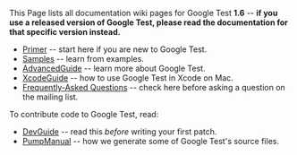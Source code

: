 This Page lists all documentation wiki pages for Google Test **1.6**
-- **if you use a released version of Google Test, please read the
documentation for that specific version instead.**

  * [Primer](V1_6_Primer.md) -- start here if you are new to Google Test.
  * [Samples](V1_6_Samples.md) -- learn from examples.
  * [AdvancedGuide](V1_6_AdvancedGuide.md) -- learn more about Google Test.
  * [XcodeGuide](V1_6_XcodeGuide.md) -- how to use Google Test in Xcode on Mac.
  * [Frequently-Asked Questions](V1_6_FAQ.md) -- check here before asking a question on the mailing list.

To contribute code to Google Test, read:

  * [DevGuide](DevGuide.md) -- read this _before_ writing your first patch.
  * [PumpManual](V1_6_PumpManual.md) -- how we generate some of Google Test's source files.